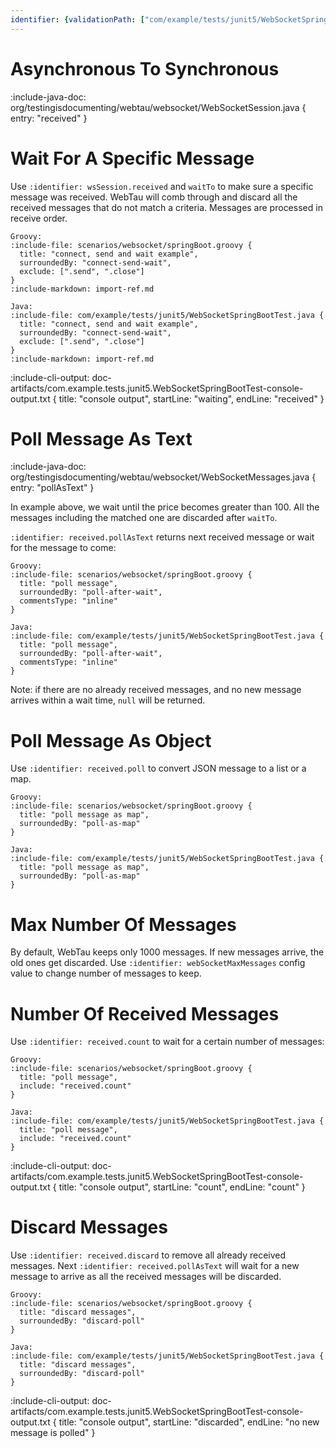 ```yaml
---
identifier: {validationPath: ["com/example/tests/junit5/WebSocketSpringBootTest.java", "org/testingisdocumenting/webtau/websocket/WebSocketConfig.java"]}
---
```


# Asynchronous To Synchronous

:include-java-doc: org/testingisdocumenting/webtau/websocket/WebSocketSession.java { entry: "received" }

# Wait For A Specific Message

Use `:identifier: wsSession.received` and `waitTo` to make sure a specific message was received. WebTau will comb through and discard all the received messages that do not match a criteria.
Messages are processed in receive order.

```tabs
Groovy:
:include-file: scenarios/websocket/springBoot.groovy {
  title: "connect, send and wait example", 
  surroundedBy: "connect-send-wait", 
  exclude: [".send", ".close"]
}
:include-markdown: import-ref.md

Java:
:include-file: com/example/tests/junit5/WebSocketSpringBootTest.java {
  title: "connect, send and wait example", 
  surroundedBy: "connect-send-wait",
  exclude: [".send", ".close"]
}
:include-markdown: import-ref.md
```

:include-cli-output: doc-artifacts/com.example.tests.junit5.WebSocketSpringBootTest-console-output.txt {
  title: "console output",
  startLine: "waiting", 
  endLine: "received"
}

# Poll Message As Text

:include-java-doc: org/testingisdocumenting/webtau/websocket/WebSocketMessages.java { entry: "pollAsText" }

In example above, we wait until the price becomes greater than 100. All the messages including the matched one are discarded after `waitTo`.

`:identifier: received.pollAsText` returns next received message or wait for the message to come:

```tabs
Groovy:
:include-file: scenarios/websocket/springBoot.groovy {
  title: "poll message", 
  surroundedBy: "poll-after-wait",
  commentsType: "inline"
}

Java:
:include-file: com/example/tests/junit5/WebSocketSpringBootTest.java {
  title: "poll message", 
  surroundedBy: "poll-after-wait",
  commentsType: "inline"
}
```

Note: if there are no already received messages, and no new message arrives within a wait time, `null` will be returned.

# Poll Message As Object

Use `:identifier: received.poll` to convert JSON message to a list or a map. 

```tabs
Groovy:
:include-file: scenarios/websocket/springBoot.groovy {
  title: "poll message as map", 
  surroundedBy: "poll-as-map"
}

Java:
:include-file: com/example/tests/junit5/WebSocketSpringBootTest.java {
  title: "poll message as map", 
  surroundedBy: "poll-as-map"
}
```

# Max Number Of Messages

By default, WebTau keeps only 1000 messages. If new messages arrive, the old ones get discarded. 
Use `:identifier: webSocketMaxMessages` config value to change number of messages to keep.

# Number Of Received Messages

Use `:identifier: received.count` to wait for a certain number of messages:

```tabs
Groovy:
:include-file: scenarios/websocket/springBoot.groovy {
  title: "poll message", 
  include: "received.count"
}

Java:
:include-file: com/example/tests/junit5/WebSocketSpringBootTest.java {
  title: "poll message", 
  include: "received.count"
}
```

:include-cli-output: doc-artifacts/com.example.tests.junit5.WebSocketSpringBootTest-console-output.txt {
  title: "console output",
  startLine: "count",
  endLine: "count"
}

# Discard Messages

Use `:identifier: received.discard` to remove all already received messages. 
Next `:identifier: received.pollAsText` will wait for a new message to arrive as all the received messages will be discarded.

```tabs
Groovy:
:include-file: scenarios/websocket/springBoot.groovy {
  title: "discard messages", 
  surroundedBy: "discard-poll"
}

Java:
:include-file: com/example/tests/junit5/WebSocketSpringBootTest.java {
  title: "discard messages", 
  surroundedBy: "discard-poll"
}
```

:include-cli-output: doc-artifacts/com.example.tests.junit5.WebSocketSpringBootTest-console-output.txt {
  title: "console output",
  startLine: "discarded",
  endLine: "no new message is polled"
}

